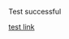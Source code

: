 <html>
  <body>
    <p>Test successful</p>
    <p><a href="https://billingsmoore.github.io/webtest.github.io/page2.md">test link</a></p> 
  </body>
 </html>
  
